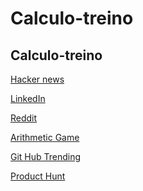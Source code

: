 # Calculo-treino
<h2>Calculo-treino</h2>


<p><a href="https://news.ycombinator.com/">Hacker news</a></p>

<p><a href="https://www.linkedin.com/home">LinkedIn</a></p>

<p><a href="https://www.reddit.com/"> Reddit </a></p>
<p><a href="https://arithmetic.zetamac.com/">Arithmetic Game</a></p>
<p><a href="https://github.com/trending">Git Hub Trending</a></p>
<p><a href="https://www.producthunt.com/">Product Hunt</a></p>
